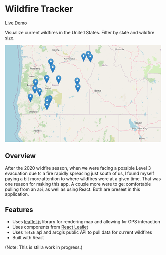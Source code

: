 # Wildfire Tracker

[Live Demo](https://cranky-wilson-a8ae10.netlify.app/)

Visualize current wildfires in the United States. Filter by state and wildfire size.

![screenshot](/public/screenshot.png)

## Overview

After the 2020 wildfire season, when we were facing a possible Level 3 evacuation due to a fire rapidly spreading just south of us, I found myself paying a bit more attention to where wildfires were at a given time. That was one reason for making this app. A couple more were to get comfortable pulling from an api, as well as using React. Both are present in this application.

## Features

- Uses [leaflet.js](https://leafletjs.com/) library for rendering map and allowing for GPS interaction
- Uses components from [React Leaflet](https://react-leaflet.js.org/)
- Uses `fetch` api and arcgis public API to pull data for current wildfires
- Built with React

(Note: This is still a work in progress.)
